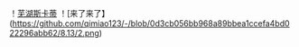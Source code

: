 ！[芜湖斯卡蒂](https://github.com/qimiao123/-/tree/master/8.1)
！[来了来了】(https://github.com/qimiao123/-/blob/0d3cb056bb968a89bbea1ccefa4bd022296abb62/8.13/2.png)

